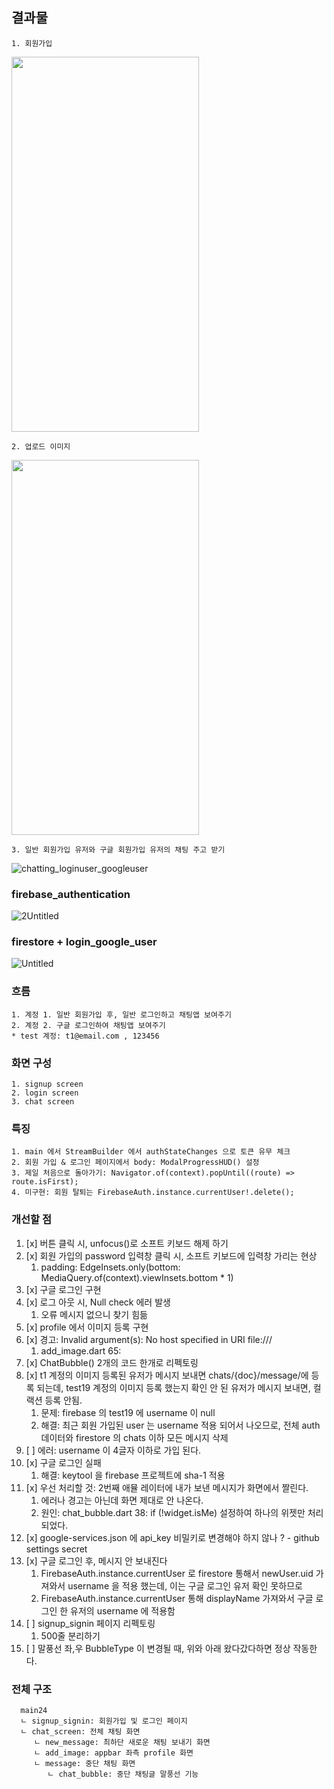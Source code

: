 ## 결과물
    1. 회원가입
<img src="https://user-images.githubusercontent.com/43669992/227701180-0fe71d53-4008-428c-9ef9-1cdc2426b76e.gif" width="300" height="600"/>

    2. 업로드 이미지
<img src="https://user-images.githubusercontent.com/43669992/227701185-cd194cea-0eab-4573-984d-42c90fd3eeab.gif" width="300" height="600"/>

    3. 일반 회원가입 유저와 구글 회원가입 유저의 채팅 주고 받기
![chatting_loginuser_googleuser](https://user-images.githubusercontent.com/43669992/227701186-e21f94b3-e73f-4a41-85d8-2c08d0cae146.gif)

### firebase_authentication
![2Untitled](https://user-images.githubusercontent.com/43669992/227703701-09282034-3e88-4cd6-addc-76a9c7d1eab7.png)

### firestore + login_google_user
![Untitled](https://user-images.githubusercontent.com/43669992/227702901-b2111759-b4d6-47b3-bdb4-53faf8745ba0.png)

### 흐름
    1. 계정 1. 일반 회원가입 후, 일반 로그인하고 채팅앱 보여주기 
    2. 계정 2. 구글 로그인하여 채팅앱 보여주기
    * test 계정: t1@email.com , 123456

### 화면 구성
    1. signup screen
    2. login screen
    3. chat screen

### 특징
    1. main 에서 StreamBuilder 에서 authStateChanges 으로 토큰 유무 체크
    2. 회원 가입 & 로그인 페이지에서 body: ModalProgressHUD() 설정
    3. 제일 처음으로 돌아가기: Navigator.of(context).popUntil((route) => route.isFirst);
    4. 미구현: 회원 탈퇴는 FirebaseAuth.instance.currentUser!.delete();

### 개선할 점
1. [x] 버튼 클릭 시, unfocus()로 소프트 키보드 해제 하기
2. [x] 회원 가입의 password 입력창 클릭 시, 소프트 키보드에 입력창 가리는 현상
    1) padding: EdgeInsets.only(bottom: MediaQuery.of(context).viewInsets.bottom * 1)
3. [x] 구글 로그인 구현
4. [x] 로그 아웃 시, Null check 에러 발생
    1) 오류 메시지 없으니 찾기 힘듦
5. [x] profile 에서 이미지 등록 구현
6. [x] 경고: Invalid argument(s): No host specified in URI file:///
    1) add_image.dart 65:
7. [x] ChatBubble() 2개의 코드 한개로 리펙토링
8. [x] t1 계정의 이미지 등록된 유저가 메시지 보내면 chats/{doc}/message/에 등록 되는데,
    test19 계정의 이미지 등록 했는지 확인 안 된 유저가 메시지 보내면, 컬랙션 등록 안됨.
   1) 문제: firebase 의 test19 에 username 이 null
   2) 해결: 최근 회원 가입된 user 는 username 적용 되어서 나오므로, 전체 auth 데이터와 firestore 의 chats 이하 모든 메시지 삭제
9. [ ] 에러: username 이 4글자 이하로 가입 된다.
10. [x] 구글 로그인 실패
    1) 해결: keytool 을 firebase 프로젝트에 sha-1 적용
11. [x] 우선 처리할 것: 2번째 애뮬 레이터에 내가 보낸 메시지가 화면에서 짤린다.
    1) 에러나 경고는 아닌데 화면 제대로 안 나온다.
    2) 원인: chat_bubble.dart 38: if (!widget.isMe) 설정하여 하나의 위젯만 처리 되었다. 
12. [x] google-services.json 에 api_key 비밀키로 변경해야 하지 않나 ? - github settings secret 
13. [x] 구글 로그인 후, 메시지 안 보내진다
    1) FirebaseAuth.instance.currentUser 로 firestore 통해서 newUser.uid 가져와서 username 을 적용 했는데,
     이는 구글 로그인 유저 확인 못하므로
    2) FirebaseAuth.instance.currentUser 통해 displayName 가져와서 구글 로그인 한 유저의 username 에 적용함
14. [ ] signup_signin 페이지 리펙토링
    1) 500줄 분리하기
15. [ ] 말풍선 좌,우 BubbleType 이 변경될 때, 위와 아래 왔다갔다하면 정상 작동한다.

### 전체 구조
      main24
      ㄴ signup_signin: 회원가입 및 로그인 페이지
      ㄴ chat_screen: 전체 채팅 화면
         ㄴ new_message: 최하단 새로운 채팅 보내기 화면
         ㄴ add_image: appbar 좌측 profile 화면
         ㄴ message: 중단 채팅 화면
            ㄴ chat_bubble: 중단 채팅글 말풍선 기능
